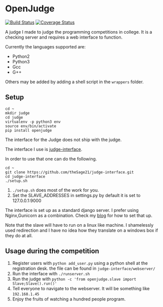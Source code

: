 OpenJudge
=========
[![Build Status](https://travis-ci.org/theSage21/openJudge.svg)](https://travis-ci.org/theSage21/openJudge)
[![Coverage Status](https://coveralls.io/repos/theSage21/openJudge/badge.svg?branch=master&service=github)](https://coveralls.io/github/theSage21/openJudge?branch=master)

A judge I made to judge the programming competitions in college.
It is a checking server and requires a web interface to function.

Currently the languages supported are:

- Python2
- Python3
- Gcc
- G++

Others may be added by adding a shell script in the `wrappers` folder.

Setup
-----

```
cd ~
mkdir judge
cd judge
virtualenv -p python3 env
source env/bin/activate
pip install openjudge
```

The interface for the Judge does not ship with the judge.

The interface I use is [judge-interface](https://github.com/theSage21/judge-interface).

In order to use that one can do the following.

```
cd ~
git clone https://github.com/theSage21/judge-interface.git
cd judge-interface
./setup.sh
```

1. `./setup.sh` does most of the work for you.
2. Set the SLAVE_ADDRESSES in settings.py by default it is set to 127.0.0.1:9000

The interface is set up as a standard django server. I prefer using Nginx,Gunicorn as a 
combination. Check my [blog](http://arjoonn.blogspot.com/2015/05/django-gunicorn-and-nginx.html) for how to set that up.

Note that the slave will have to run on a linux like machine. I shamelessly used redirection
and I have no idea how they translate on a windows box if they do at all.

Usage during the competition
----------------------------

1. Register users with `python add_user.py` using a python shell at the registration desk.
   the file can be found in `judge-interface/webserver/`
2. Run the interface with `./runserver.sh`
3. Run the judge with `python -c 'from openjudge.slave import Slave;Slave().run()'`
3. Tell everyone to navigate to the webserver. It will be something like `192.168.1.45`
4. Enjoy the fruits of watching a hundred people program.

